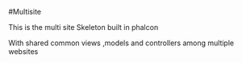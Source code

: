 #Multisite 

This is the multi site Skeleton  built in phalcon

With shared common views ,models and controllers among multiple websites 


